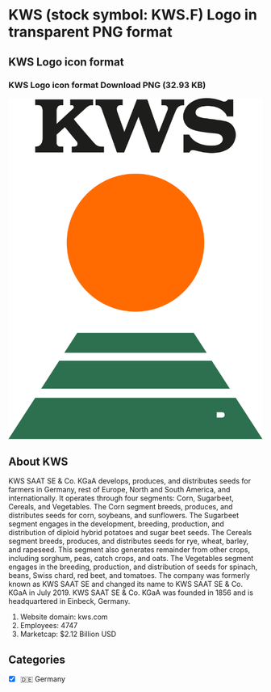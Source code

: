 # KWS (stock symbol: KWS.F) Logo in transparent PNG format

## KWS Logo icon format

### KWS Logo icon format Download PNG (32.93 KB)

![KWS Logo icon format Download PNG (32.93 KB)](/img/orig/KWS.F-1b581956.png)

## About KWS

KWS SAAT SE & Co. KGaA develops, produces, and distributes seeds for farmers in Germany, rest of Europe, North and South America, and internationally. It operates through four segments: Corn, Sugarbeet, Cereals, and Vegetables. The Corn segment breeds, produces, and distributes seeds for corn, soybeans, and sunflowers. The Sugarbeet segment engages in the development, breeding, production, and distribution of diploid hybrid potatoes and sugar beet seeds. The Cereals segment breeds, produces, and distributes seeds for rye, wheat, barley, and rapeseed. This segment also generates remainder from other crops, including sorghum, peas, catch crops, and oats. The Vegetables segment engages in the breeding, production, and distribution of seeds for spinach, beans, Swiss chard, red beet, and tomatoes. The company was formerly known as KWS SAAT SE and changed its name to KWS SAAT SE & Co. KGaA in July 2019. KWS SAAT SE & Co. KGaA was founded in 1856 and is headquartered in Einbeck, Germany.

1. Website domain: kws.com
2. Employees: 4747
3. Marketcap: $2.12 Billion USD


## Categories
- [x] 🇩🇪 Germany
